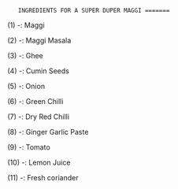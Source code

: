        INGREDIENTS FOR A SUPER DUPER MAGGI =======

(1)   -:   Maggi

(2)   -:   Maggi Masala 

(3)   -:   Ghee 

(4)   -:   Cumin Seeds 

(5)   -:   Onion 

(6)   -:   Green Chilli 

(7)   -:   Dry Red Chilli 

(8)   -:   Ginger Garlic Paste

(9)    -:  Tomato 

(10)   -:  Lemon Juice 

(11)   -:  Fresh coriander 